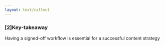 ```yaml
---
layout: text/callout
---
```


### [2]Key-takeaway
Having a signed-off workflow is essential for a successful content strategy